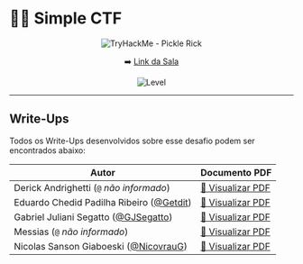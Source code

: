 # 🕵️‍♂️ Simple CTF

<div align="center">

<img src="https://tryhackme-images.s3.amazonaws.com/room-icons/f28ade2b51eb7aeeac91002d41f29c47.png" alt="TryHackMe - Pickle Rick"/>

➡️ [Link da Sala](https://tryhackme.com/room/easyctf)

![Level](https://img.shields.io/badge/Level-Easy-green)

</div>

---

## Write-Ups

Todos os Write-Ups desenvolvidos  sobre esse desafio podem ser encontrados abaixo:

| Autor                     | Documento PDF                             |
|-------------------------------|-------------------------------------------|
| Derick Andrighetti (`@` *não informado*)      | [📖 Visualizar PDF](./pdf/ctf_writeup_DERICK.pdf) |
| Eduardo Chedid Padilha Ribeiro ([@Getdit](https://github.com/Getdit))      | [📖 Visualizar PDF](./pdf/ctf_writeup_EDUARDO.pdf) |
| Gabriel Juliani Segatto ([@GJSegatto](https://github.com/GJSegatto))      | [📖 Visualizar PDF](./pdf/ctf_writeup_GABRIEL.pdf) |
| Messias (`@` *não informado*)      | [📖 Visualizar PDF](./pdf/ctf_writeup_MESSIAS.pdf) |
| Nicolas Sanson Giaboeski ([@NicovrauG](https://github.com/NicovrauG))      | [📖 Visualizar PDF](./pdf/ctf_writeup_NICOLAS.pdf) |
